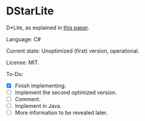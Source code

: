 # DStarLite

D*Lite, as explained in [this paper](http://pub1.willowgarage.com/~konolige/cs225b/dlite_tro05.pdf).

Language: C#

Current state: Unoptimized (first) version, operational.

License: MIT.

To-Do:
- [x] Finish implementing.
- [ ] Implement the second optimized version.
- [ ] Comment.
- [ ] Implement in Java.
- [ ] More information to be revealed later.
